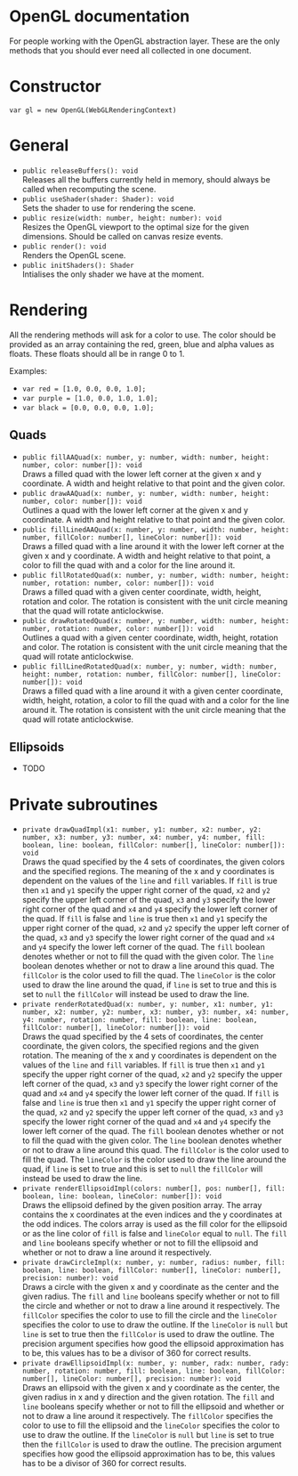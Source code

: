 # OpenGL documentation
For people working with the OpenGL abstraction layer. These are the only methods that you should ever need all collected in one document.

# Constructor
`var gl = new OpenGL(WebGLRenderingContext)`

# General
- `public releaseBuffers(): void`    
Releases all the buffers currently held in memory, should always be called when recomputing the scene.
- `public useShader(shader: Shader): void`    
Sets the shader to use for rendering the scene.
- `public resize(width: number, height: number): void`    
Resizes the OpenGL viewport to the optimal size for the given dimensions. Should be called on canvas resize events.
- `public render(): void`    
Renders the OpenGL scene.
- `public initShaders(): Shader`    
Intialises the only shader we have at the moment.

# Rendering
All the rendering methods will ask for a color to use. The color should be provided as an array containing the red, green, blue and alpha values as floats. These floats should all be in range 0 to 1.    

Examples:    
- `var red = [1.0, 0.0, 0.0, 1.0];`
- `var purple = [1.0, 0.0, 1.0, 1.0];`
- `var black = [0.0, 0.0, 0.0, 1.0];`

## Quads
- `public fillAAQuad(x: number, y: number, width: number, height: number, color: number[]): void`    
Draws a filled quad with the lower left corner at the given x and y coordinate. A width and height relative to that point and the given color.
- `public drawAAQuad(x: number, y: number, width: number, height: number, color: number[]): void`    
Outlines a quad with the lower left corner at the given x and y coordinate. A width and height relative to that point and the given color.
- `public fillLinedAAQuad(x: number, y: number, width: number, height: number, fillColor: number[], lineColor: number[]): void`        
Draws a filled quad with a line around it with the lower left corner at the given x and y coordinate. A width and height relative to that point, a color to fill the quad with and a color for the line around it.
- `public fillRotatedQuad(x: number, y: number, width: number, height: number, rotation: number, color: number[]): void`    
Draws a filled quad with a given center coordinate, width, height, rotation and color. The rotation is consistent with the unit circle meaning that the quad will rotate anticlockwise.
- `public drawRotatedQuad(x: number, y: number, width: number, height: number, rotation: number, color: number[]): void`    
Outlines a quad with a given center coordinate, width, height, rotation and color. The rotation is consistent with the unit circle meaning that the quad will rotate anticlockwise.
- `public fillLinedRotatedQuad(x: number, y: number, width: number, height: number, rotation: number, fillColor: number[], lineColor: number[]): void`    
Draws a filled quad with a line around it with a given center coordinate, width, height, rotation, a color to fill the quad with and a color for the line around it. The rotation is consistent with the unit circle meaning that the quad will rotate anticlockwise.

## Ellipsoids
- TODO

# Private subroutines

- `private drawQuadImpl(x1: number, y1: number, x2: number, y2: number, x3: number, y3: number, x4: number, y4: number, fill: boolean, line: boolean, fillColor: number[], lineColor: number[]): void`        
Draws the quad specified by the 4 sets of coordinates, the given colors and the specified regions. The meaning of the x and y coordinates is dependent on the values of the `line` and `fill` variables. If `fill` is true then `x1` and `y1` specify the upper right corner of the quad, `x2` and `y2` specify the upper left corner of the quad, `x3` and `y3` specify the lower right corner of the quad and `x4` and `y4` specify the lower left corner of the quad. If `fill` is false and `line` is true then `x1` and `y1` specify the upper right corner of the quad, `x2` and `y2` specify the upper left corner of the quad, `x3` and `y3` specify the lower right corner of the quad and `x4` and `y4` specify the lower left corner of the quad. The `fill` boolean denotes whether or not to fill the quad with the given color. The `line` boolean denotes whether or not to draw a line around this quad. The `fillColor` is the color used to fill the quad. The `lineColor` is the color used to draw the line around the quad, if `line` is set to true and this is set to `null` the `fillColor` will instead be used to draw the line.
- `private renderRotatedQuad(x: number, y: number, x1: number, y1: number, x2: number, y2: number, x3: number, y3: number, x4: number, y4: number, rotation: number, fill: boolean, line: boolean, fillColor: number[], lineColor: number[]): void`    
Draws the quad specified by the 4 sets of coordinates, the center coordinate, the given colors, the specified regions and the given rotation. The meaning of the x and y coordinates is dependent on the values of the `line` and `fill` variables. If `fill` is true then `x1` and `y1` specify the upper right corner of the quad, `x2` and `y2` specify the upper left corner of the quad, `x3` and `y3` specify the lower right corner of the quad and `x4` and `y4` specify the lower left corner of the quad. If `fill` is false and `line` is true then `x1` and `y1` specify the upper right corner of the quad, `x2` and `y2` specify the upper left corner of the quad, `x3` and `y3` specify the lower right corner of the quad and `x4` and `y4` specify the lower left corner of the quad. The `fill` boolean denotes whether or not to fill the quad with the given color. The `line` boolean denotes whether or not to draw a line around this quad. The `fillColor` is the color used to fill the quad. The `lineColor` is the color used to draw the line around the quad, if `line` is set to true and this is set to `null` the `fillColor` will instead be used to draw the line.
- `private renderEllipsoidImpl(colors: number[], pos: number[], fill: boolean, line: boolean, lineColor: number[]): void`    
Draws the ellipsoid defined by the given position array. The array contains the x coordinates at the even indices and the y coordinates at the odd indices. The colors array is used as the fill color for the ellipsoid or as the line color of `fill` is false and `lineColor` equal to `null`. The `fill` and `line` booleans specify whether or not to fill the ellipsoid and whether or not to draw a line around it respectively.    
- `private drawCircleImpl(x: number, y: number, radius: number, fill: boolean, line: boolean, fillColor: number[], lineColor: number[], precision: number): void`    
Draws a circle with the given x and y coordinate as the center and the given radius. The `fill` and `line` booleans specify whether or not to fill the circle and whether or not to draw a line around it respectively. The `fillColor` specifies the color to use to fill the circle and the `lineColor` specifies the color to use to draw the outline. If the `lineColor` is `null` but `line` is set to true then the `fillColor` is used to draw the outline. The precision argument specifies how good the ellipsoid approximation has to be, this values has to be a divisor of 360 for correct results.
- `private drawEllipsoidImpl(x: number, y: number, radx: number, rady: number, rotation: number, fill: boolean, line: boolean, fillColor: number[], lineColor: number[], precision: number): void`    
Draws an ellipsoid with the given x and y coordinate as the center, the given radius in x and y direction and the given rotation. The `fill` and `line` booleans specify whether or not to fill the ellipsoid and whether or not to draw a line around it respectively. The `fillColor` specifies the color to use to fill the ellipsoid and the `lineColor` specifies the color to use to draw the outline. If the `lineColor` is `null` but `line` is set to true then the `fillColor` is used to draw the outline. The precision argument specifies how good the ellipsoid approximation has to be, this values has to be a divisor of 360 for correct results.
